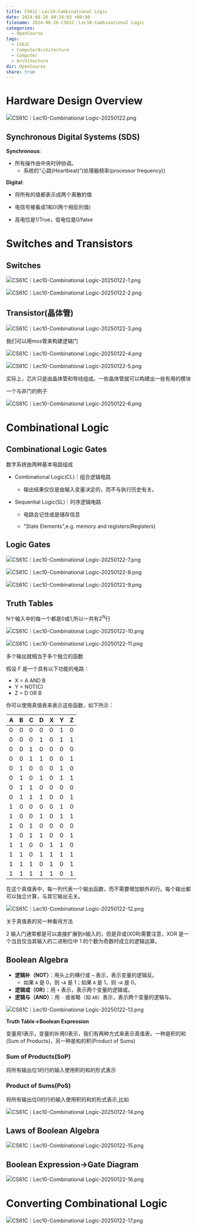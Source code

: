 ```yaml
---
title: CS61C｜Lec10-Combinational Logic
date: 2024-08-26 00:34:03 +08:00
filename: 2024-08-26-CS61C｜Lec10-Combinational Logic
categories:
  - OpenCourse
tags:
  - CS61C
  - ComputerArchitecture
  - Computer
  - Architecture
dir: OpenCourse
share: true
---
```

# Hardware Design Overview

![CS61C｜Lec10-Combinational Logic-20250122.png](../../assets/images/CS61C%EF%BD%9CLec10-Combinational%20Logic-20250122.png)

## Synchronous Digital Systems (SDS)

**Synchronous**:

- 所有操作由中央时钟协调。
	- 系统的“心跳(Heartbeat)”(处理器频率(processor frequency))

**Digital**:

- 将所有的值都表示成两个离散的值

- 电信号被看成1和0(两个相反的值)

- 高电位是1/True，低电位是0/false

# Switches and Transistors

## Switches

![CS61C｜Lec10-Combinational Logic-20250122-1.png](../../assets/images/CS61C%EF%BD%9CLec10-Combinational%20Logic-20250122-1.png)

![CS61C｜Lec10-Combinational Logic-20250122-2.png](../../assets/images/CS61C%EF%BD%9CLec10-Combinational%20Logic-20250122-2.png)

## Transistor(晶体管)

![CS61C｜Lec10-Combinational Logic-20250122-3.png](../../assets/images/CS61C%EF%BD%9CLec10-Combinational%20Logic-20250122-3.png)

我们可以用mos管来构建逻辑门

![CS61C｜Lec10-Combinational Logic-20250122-4.png](../../assets/images/CS61C%EF%BD%9CLec10-Combinational%20Logic-20250122-4.png)

![CS61C｜Lec10-Combinational Logic-20250122-5.png](../../assets/images/CS61C%EF%BD%9CLec10-Combinational%20Logic-20250122-5.png)

实际上，芯片只是由晶体管和导线组成。一些晶体管就可以构建出一些有用的模块

一个与非门的例子

![CS61C｜Lec10-Combinational Logic-20250122-6.png](../../assets/images/CS61C%EF%BD%9CLec10-Combinational%20Logic-20250122-6.png)

# Combinational Logic

## Combinational Logic Gates

数字系统由两种基本电路组成

- Combinational Logic(CL)｜组合逻辑电路

	- 输出结果仅仅是由输入变量决定的，而不与执行历史有关。

- Sequential Logic(SL)｜时序逻辑电路

	- 电路会记住或是储存信息

	- "State Elements",e.g. memory and registers(Registers)

## Logic Gates

![CS61C｜Lec10-Combinational Logic-20250122-7.png](../../assets/images/CS61C%EF%BD%9CLec10-Combinational%20Logic-20250122-7.png)


![CS61C｜Lec10-Combinational Logic-20250122-8.png](../../assets/images/CS61C%EF%BD%9CLec10-Combinational%20Logic-20250122-8.png)

![CS61C｜Lec10-Combinational Logic-20250122-9.png](../../assets/images/CS61C%EF%BD%9CLec10-Combinational%20Logic-20250122-9.png)

## Truth Tables

N个输入中的每一个都是0或1,所以一共有$2^N$行

![CS61C｜Lec10-Combinational Logic-20250122-10.png](../../assets/images/CS61C%EF%BD%9CLec10-Combinational%20Logic-20250122-10.png)

![CS61C｜Lec10-Combinational Logic-20250122-11.png](../../assets/images/CS61C%EF%BD%9CLec10-Combinational%20Logic-20250122-11.png)

多个输出就相当于多个独立的函数

假设 F 是一个具有以下功能的电路：

- X = A AND B
- Y = NOT(C)
- Z = D OR B

你可以使用真值表来表示这些函数，如下所示：

|A|B|C|D|X|Y|Z|
|---|---|---|---|---|---|---|
|0|0|0|0|0|1|0|
|0|0|0|1|0|1|1|
|0|0|1|0|0|0|0|
|0|0|1|1|0|0|1|
|0|1|0|0|0|1|0|
|0|1|0|1|0|1|1|
|0|1|1|0|0|0|0|
|0|1|1|1|0|0|1|
|1|0|0|0|0|1|0|
|1|0|0|1|0|1|1|
|1|0|1|0|0|0|0|
|1|0|1|1|0|0|1|
|1|1|0|0|1|1|0|
|1|1|0|1|1|1|1|
|1|1|1|0|1|0|1|
|1|1|1|1|1|0|1|

在这个真值表中，每一列代表一个输出函数，而不需要增加额外的行。每个输出都可以独立计算，与其它输出无关。

![CS61C｜Lec10-Combinational Logic-20250122-12.png](../../assets/images/CS61C%EF%BD%9CLec10-Combinational%20Logic-20250122-12.png)

关于真值表的另一种看待方法

2 输入门通常都是可以直接扩展到n输入的，但是异或(XOR)需要注意，XOR 是一个当且仅当其输入的二进制位中 1 的个数为奇数时成立的逻辑运算。

## Boolean Algebra

- **逻辑补（NOT）**：用头上的横行或 `¬` 表示，表示变量的逻辑反。
    - 如果 `A` 是 0，则 `¬A` 是 1；如果 `A` 是 1，则 `¬A` 是 0。
- **逻辑或（OR）**：用 `+` 表示，表示两个变量的逻辑或。
- **逻辑与（AND）**：用 `·` 或省略（如 `AB`）表示，表示两个变量的逻辑与。

![CS61C｜Lec10-Combinational Logic-20250122-13.png](../../assets/images/CS61C%EF%BD%9CLec10-Combinational%20Logic-20250122-13.png)

**Truth Table->Boolean Expression**

变量用1表示，变量的补用0表示，我们有两种方式来表示真值表，一种是积的和(Sum of Products)，另一种是和的积(Product of Sums)

### Sum of Products(SoP)

将所有输出位1的行的输入使用积的和的形式表示

### Product of Sums(PoS)

将所有输出位0的行的输入使用积的和的形式表示,比如

![CS61C｜Lec10-Combinational Logic-20250122-14.png](../../assets/images/CS61C%EF%BD%9CLec10-Combinational%20Logic-20250122-14.png)

## Laws of Boolean Algebra

![CS61C｜Lec10-Combinational Logic-20250122-15.png](../../assets/images/CS61C%EF%BD%9CLec10-Combinational%20Logic-20250122-15.png)

## Boolean Expression->Gate Diagram

![CS61C｜Lec10-Combinational Logic-20250122-16.png](../../assets/images/CS61C%EF%BD%9CLec10-Combinational%20Logic-20250122-16.png)

# Converting Combinational Logic

![CS61C｜Lec10-Combinational Logic-20250122-17.png](../../assets/images/CS61C%EF%BD%9CLec10-Combinational%20Logic-20250122-17.png)
